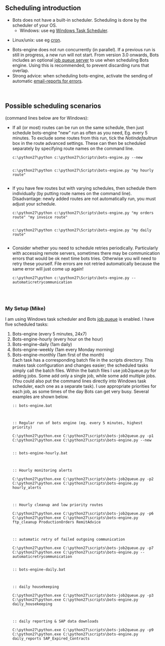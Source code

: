 ## Scheduling introduction ##

  * Bots does not have a built-in scheduler. Scheduling is done by the scheduler of your OS.
    * Windows: use eg [Windows Task Scheduler](http://support.microsoft.com/kb/308569).<br>
<ul><li>Linux/unix: use eg <a href='http://www.linuxhelp.net/guides/cron/'>cron</a>.<br>
</li></ul><ul><li>Bots-engine does not run concurrently (in parallel). If a previous run is still in progress, a new run will not start. From version 3.0 onwards, Bots includes an optional <a href='Jobqueue.md'>job queue server</a> to use when scheduling Bots engine. Using this is recommended, to prevent discarding runs that overlap.<br>
</li><li>Strong advice: when scheduling bots-engine, activate the sending of automatic <a href='DeploymentErrorReports.md'>email-reports for errors</a>.</li></ul>

<br>
<h2>Possible scheduling scenarios</h2>
(command lines below are for Windows):<br>
<ul><li>If all (or most) routes can be run on the same schedule, then just schedule bots-engine "new" run as often as you need, Eg. every 5 minutes. To exclude some routes from this run, tick the <i>Notindefaultrun</i> box in the route advanced settings. These can then be scheduled separately by specifying route names on the command line.<br>
<pre><code>c:\python27\python c:\python27\Scripts\bots-engine.py --new<br>
</code></pre>
<pre><code>c:\python27\python c:\python27\Scripts\bots-engine.py "my hourly route"<br>
</code></pre>
</li><li>If you have few routes but with varying schedules, then schedule them individually (by putting route names on the command line). Disadvantage: newly added routes are not automatically run, you must adjust your schedule.<br>
<pre><code>c:\python27\python c:\python27\Scripts\bots-engine.py "my orders route" "my invoice route"<br>
</code></pre>
<pre><code>c:\python27\python c:\python27\Scripts\bots-engine.py "my daily route"<br>
</code></pre>
</li><li>Consider whether you need to schedule retries periodically. Particularly with accessing remote servers, sometimes there may be communication errors that would be ok next time bots tries. Otherwise you will need to retry these yourself. File errors are not retried automatically because the same error will just come up again!<br>
<pre><code>c:\python27\python c:\python27\Scripts\bots-engine.py --automaticretrycommunication<br>
</code></pre></li></ul>

<br>
<h3>My Setup (Mike)</h3>
I am using Windows task scheduler and Bots <a href='Jobqueue.md'>job queue</a> is enabled. I have five scheduled tasks:<br>
<ol><li>Bots-engine (every 5 minutes, 24x7)<br>
</li><li>Bots-engine-hourly (every hour on the hour)<br>
</li><li>Bots-engine-daily (1am daily)<br>
</li><li>Bots-engine-weekly (1am every Monday morning)<br>
</li><li>Bots-engine-monthly (1am first of the month)<br>
Each task has a corresponding batch file in the scripts directory. This makes task configuration and changes easier; the scheduled tasks simply call the batch files. Within the batch files I use job2queue.py for adding jobs. Some add only a single job, while some add multiple jobs. (You could also put the command lines directly into Windows task scheduler, each one as a separate task). I use appropriate priorities for each job, as some times of the day Bots can get very busy. Several examples are shown below.<br>
<pre><code>:: bots-engine.bat<br>
<br>
:: Regular run of bots engine (eg. every 5 minutes, highest priority)<br>
C:\python27\python.exe C:\python27\scripts\bots-job2queue.py -p1 C:\python27\python.exe C:\python27\scripts\bots-engine.py --new<br>
</code></pre>
<pre><code>:: bots-engine-hourly.bat<br>
<br>
:: Hourly monitoring alerts<br>
C:\python27\python.exe C:\python27\scripts\bots-job2queue.py -p2 C:\python27\python.exe C:\python27\scripts\bots-engine.py hourly_alerts<br>
<br>
:: Hourly cleanup and low priority routes<br>
C:\python27\python.exe C:\python27\scripts\bots-job2queue.py -p6 C:\python27\python.exe C:\python27\scripts\bots-engine.py ftp_cleanup ProductionOrders RemitAdvice<br>
<br>
:: automatic retry of failed outgoing communication<br>
C:\python27\python.exe C:\python27\scripts\bots-job2queue.py -p7 C:\python27\python.exe C:\python27\scripts\bots-engine.py --automaticretrycommunication<br>
</code></pre>
<pre><code>:: bots-engine-daily.bat<br>
<br>
:: daily housekeeping<br>
C:\python27\python.exe C:\python27\scripts\bots-job2queue.py -p3 C:\python27\python.exe C:\python27\scripts\bots-engine.py daily_housekeeping<br>
<br>
:: daily reporting &amp; SAP data downloads<br>
C:\python27\python.exe C:\python27\scripts\bots-job2queue.py -p9 C:\python27\python.exe C:\python27\scripts\bots-engine.py daily_reports SAP_Expired_Contracts<br>
</code></pre>